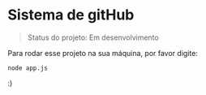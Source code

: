 <h1>Sistema de gitHub</h1>

> Status do projeto: Em desenvolvimento

Para rodar esse projeto na sua máquina, por favor digite:

```
node app.js
```

:)
